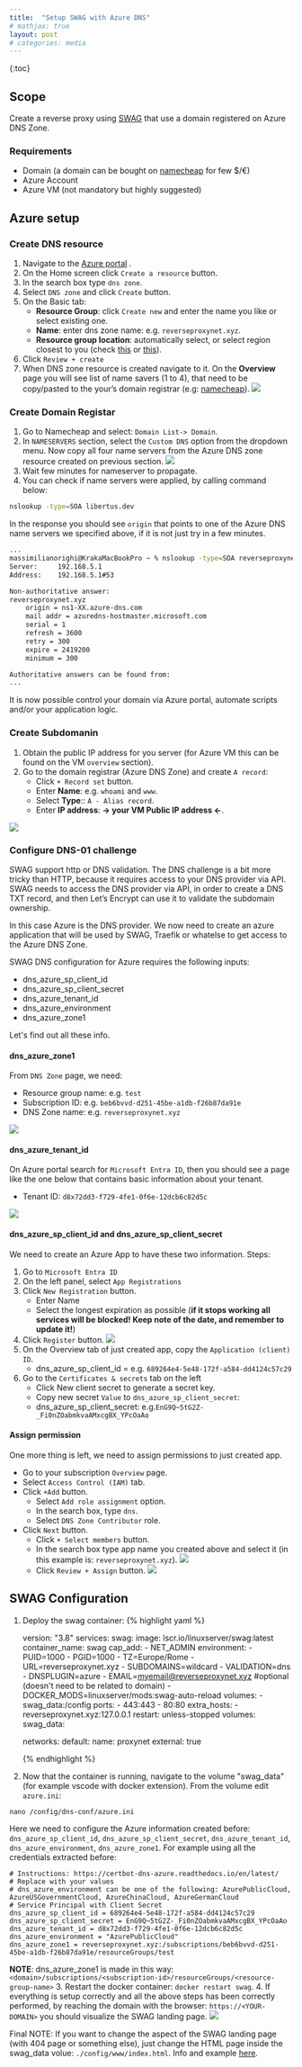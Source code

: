 ```yaml
---
title:  "Setup SWAG with Azure DNS"
# mathjax: true
layout: post
# categories: media
---
```


{:toc}
## Scope
Create a reverse proxy using [SWAG](https://hub.docker.com/r/linuxserver/swag) that use a domain registered on Azure DNS Zone.

### Requirements
- Domain (a domain can be bought on [namecheap](https://www.namecheap.com/) for few $/€)
- Azure Account
- Azure VM (not mandatory but highly suggested)

## Azure setup

### Create DNS resource
1. Navigate to the [Azure portal](https://portal.azure.com/) .
2. On the Home screen click `Create a resource` button.
3. In the search box type `dns zone`.
4. Select `DNS zone` and click `Create` button.
5. On the Basic tab:
   - **Resource Group**: click `Create new` and enter the name you like or select existing one.
   - **Name**: enter dns zone name: e.g. `reverseproxynet.xyz`.
   - **Resource group location**: automatically select, or select region closest to you (check [this](https://infrastructuremap.microsoft.com/explore) or [this](https://build5nines.com/map-azure-regions/)).
6. Click `Review + create`
7. When DNS zone resource is created navigate to it. On the **Overview** page you will see list of name savers (1 to 4), that need to be copy/pasted to the your’s domain registrar (e.g: [namecheap](https://www.namecheap.com/)).
![](/assets/images/images_2024-02-10-azure-swag/dns_zone_example.png)


### Create Domain Registar
1. Go to Namecheap and select: `Domain List-> Domain`.
2. In `NAMESERVERS` section, select the `Custom DNS` option from the dropdown menu. Now copy all four name servers from the Azure DNS zone resource created on previous section.
![](/assets/images/images_2024-02-10-azure-swag/namecheap.png)
3. Wait few minutes for nameserver to propagate.
4. You can check if name servers were applied, by calling command below:
```bash
nslookup -type=SOA libertus.dev
```
In the response you should see `origin` that points to one of the Azure DNS name servers we specified above, if it is not just try in a few minutes.

```bash
...
massimilianorighi@KrakaMacBookPro ~ % nslookup -type=SOA reverseproxynet.xyz
Server:		192.168.5.1
Address:	192.168.5.1#53

Non-authoritative answer:
reverseproxynet.xyz
	origin = ns1-XX.azure-dns.com
	mail addr = azuredns-hostmaster.microsoft.com
	serial = 1
	refresh = 3600
	retry = 300
	expire = 2419200
	minimum = 300

Authoritative answers can be found from:
...
```

It is now possible control your domain via Azure portal, automate scripts and/or your application logic.

### Create Subdomanin
1. Obtain the public IP address for you server (for Azure VM this can be found on the VM `overview` section).
2. Go to the domain registrar (Azure DNS Zone) and create `A record`:
   - Click `+ Record set` button.
   - Enter **Name**: e.g. `whoami` and `www`.
   - Select **Type**:: `A - Alias record`.
   - Enter **IP address**: **-> your VM Public IP address <-**.

![](/assets/images/images_2024-02-10-azure-swag/a_record.png)

### Configure DNS-01 challenge
SWAG support http or DNS validation. The DNS challenge is a bit more tricky than HTTP, because it requires access to your DNS provider via API. SWAG needs to access the DNS provider via API, in order to create a DNS TXT record, and then Let’s Encrypt can use it to validate the subdomain ownership.

In this case Azure is the DNS provider. We now need to create an azure application that will be used by SWAG, Traefik or whatelse to get access to the Azure DNS Zone.

SWAG DNS configuration for Azure requires the following inputs:
- dns_azure_sp_client_id
- dns_azure_sp_client_secret
- dns_azure_tenant_id
- dns_azure_environment
- dns_azure_zone1

Let's find out all these info.
#### dns_azure_zone1
From `DNS Zone` page, we need:
- Resource group name: e.g. `test`
- Subscription ID: e.g. `beb6bvvd-d251-45be-a1db-f26b87da91e`
- DNS Zone name: e.g. `reverseproxynet.xyz`

![](/assets/images/images_2024-02-10-azure-swag/subscriptionid.png)

#### dns_azure_tenant_id
On Azure portal search for `Microsoft Entra ID`, then you should see a page like the one below that contains basic information about your tenant.
- Tenant ID: `d8x72dd3-f729-4fe1-0f6e-12dcb6c82d5c`

![](/assets/images/images_2024-02-10-azure-swag/tenantid.png)

#### dns_azure_sp_client_id and dns_azure_sp_client_secret
We need to create an Azure App to have these two information.
Steps:
1. Go to `Microsoft Entra ID`
2. On the left panel, select `App Registrations`
3. Click `New Registration` button.
   - Enter Name
   - Select the longest expiration as possible (**if it stops working all services will be blocked! Keep note of the date, and remember to update it!**)
4. Click `Register` button.
![](/assets/images/images_2024-02-10-azure-swag/register_an_app.png)
5. On the Overview tab of just created app, copy the `Application (client) ID`.
   - dns_azure_sp_client_id = e.g. `689264e4-5e48-172f-a584-dd4124c57c29`
6. Go to the `Certificates & secrets` tab on the left
   - Click New client secret to generate a secret key.
   - Copy new secret `Value` to `dns_azure_sp_client_secret`:
   - dns_azure_sp_client_secret: e.g.`EnG9Q~5tG2Z-_Fi0nZOabmkvaAMxcgBX_YPcOaAo`

#### Assign permission
One more thing is left, we need to assign permissions to just created app.
- Go to your subscription `Overview` page.
- Select `Access Control (IAM)` tab.
- Click `+Add` button.
  - Select `Add role assignment` option.
  - In the search box, type `dns`.
  - Select `DNS Zone Contributor` role.
- Click `Next` button.
  - Click `+ Select members` button.
  - In the search box type app name you created above and select it (in this example is: `reverseproxynet.xyz`).
![](/assets/images/images_2024-02-10-azure-swag/dns_contributor_app.png)
  - Click `Review + Assign` button.
![](/assets/images/images_2024-02-10-azure-swag/app_role_assigned.png)

## SWAG Configuration

1. Deploy the swag container:
    {% highlight yaml %}

    version: "3.8"
    services:
        swag:
            image: lscr.io/linuxserver/swag:latest
            container_name: swag
            cap_add:
               - NET_ADMIN
            environment:
               - PUID=1000
               - PGID=1000
               - TZ=Europe/Rome
               - URL=reverseproxynet.xyz
               - SUBDOMAINS=wildcard
               - VALIDATION=dns
               - DNSPLUGIN=azure
               - EMAIL=<myemail@reverseproxynet.xyz> #optional (doesn't need to be related to domain)
               - DOCKER_MODS=linuxserver/mods:swag-auto-reload
            volumes:
               - swag_data:/config
            ports:
               - 443:443
               - 80:80
            extra_hosts:
               - reverseproxynet.xyz:127.0.0.1
            restart: unless-stopped
    volumes:
        swag_data:

    networks:
        default:
            name: proxynet
            external: true

    {% endhighlight %}
2. Now that the container is running, navigate to the volume "swag_data" (for example vscode with docker extension). From the volume edit `azure.ini`:
```
nano /config/dns-conf/azure.ini
```
Here we need to configure the Azure information created before: `dns_azure_sp_client_id`, `dns_azure_sp_client_secret`, `dns_azure_tenant_id`, `dns_azure_environment`, `dns_azure_zone1`.
For example using all the credentials extracted before:
```
# Instructions: https://certbot-dns-azure.readthedocs.io/en/latest/
# Replace with your values
# dns_azure_environment can be one of the following: AzurePublicCloud, AzureUSGovernmentCloud, AzureChinaCloud, AzureGermanCloud
# Service Principal with Client Secret
dns_azure_sp_client_id = 689264e4-5e48-172f-a584-dd4124c57c29
dns_azure_sp_client_secret = EnG9Q~5tG2Z-_Fi0nZOabmkvaAMxcgBX_YPcOaAo
dns_azure_tenant_id = d8x72dd3-f729-4fe1-0f6e-12dcb6c82d5c
dns_azure_environment = "AzurePublicCloud"
dns_azure_zone1 = reverseproxynet.xyz:/subscriptions/beb6bvvd-d251-45be-a1db-f26b87da91e/resourceGroups/test
```

**NOTE**: dns_azure_zone1 is made in this way: `<domain>/subscriptions/<subscription-id>/resourceGroups/<resource-group-name>`
3. Restart the docker container: `docker restart swag`.
4. If everything is setup correctly and all the above steps has been correctly performed, by reaching the domain with the browser: `https://<YOUR-DOMAIN>` you should visualize the SWAG landing page.
![](/assets/images/images_2024-02-10-azure-swag/swag_landing_page.png)

Final NOTE: If you want to change the aspect of the SWAG landing page (with 404 page or something else), just change the HTML page inside the swag_data volue: `./config/www/index.html`.
Info and example [here](https://libertus.dev/posts/configure-traefik-to-use-custom-domain/part2/).
